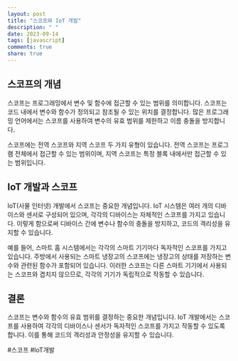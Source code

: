 ```yaml
---
layout: post
title: "스코프와 IoT 개발"
description: " "
date: 2023-09-14
tags: [javascript]
comments: true
share: true
---
```


## 스코프의 개념

스코프는 프로그래밍에서 변수 및 함수에 접근할 수 있는 범위를 의미합니다. 스코프는 코드 내에서 변수와 함수가 정의되고 참조될 수 있는 위치를 결정합니다. 많은 프로그래밍 언어에서는 스코프를 사용하여 변수의 유효 범위를 제한하고 이름 충돌을 방지합니다.

스코프에는 전역 스코프와 지역 스코프 두 가지 유형이 있습니다. 전역 스코프는 프로그램 전체에서 접근할 수 있는 범위이며, 지역 스코프는 특정 블록 내에서만 접근할 수 있는 범위입니다.

## IoT 개발과 스코프

IoT(사물 인터넷) 개발에서 스코프는 중요한 개념입니다. IoT 시스템은 여러 개의 디바이스와 센서로 구성되어 있으며, 각각의 디바이스는 자체적인 스코프를 가지고 있습니다. 이렇게 함으로써 디바이스 간에 변수나 함수의 충돌을 방지하고, 코드의 격리성을 유지할 수 있습니다.

예를 들어, 스마트 홈 시스템에서는 각각의 스마트 기기마다 독자적인 스코프를 가지고 있습니다. 주방에서 사용되는 스마트 냉장고의 스코프에는 냉장고의 상태를 저장하는 변수와 관련된 함수가 포함되어 있습니다. 이러한 스코프는 다른 스마트 기기에서 사용되는 스코프와 겹치지 않으므로, 각각의 기기가 독립적으로 작동할 수 있습니다.

## 결론

스코프는 변수와 함수의 유효 범위를 결정하는 중요한 개념입니다. IoT 개발에서는 스코프를 사용하여 각각의 디바이스나 센서가 독자적인 스코프를 가지고 작동할 수 있도록 합니다. 이를 통해 코드의 격리성과 안정성을 유지할 수 있습니다.

#스코프 #IoT개발